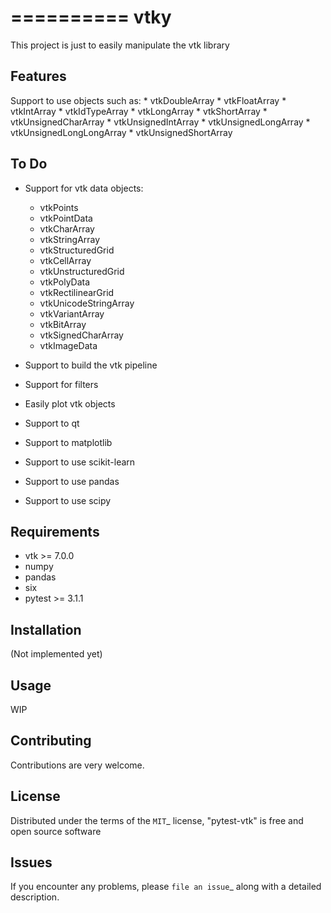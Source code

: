 ==========
vtky
==========

This project is just to easily manipulate the vtk library


Features
--------

Support to use objects such as:
    * vtkDoubleArray
    * vtkFloatArray
    * vtkIntArray
    * vtkIdTypeArray
    * vtkLongArray
    * vtkShortArray
    * vtkUnsignedCharArray
    * vtkUnsignedIntArray
    * vtkUnsignedLongArray
    * vtkUnsignedLongLongArray
    * vtkUnsignedShortArray


To Do
-----
* Support for vtk data objects:
    * vtkPoints
    * vtkPointData
    * vtkCharArray
    * vtkStringArray
    * vtkStructuredGrid
    * vtkCellArray
    * vtkUnstructuredGrid
    * vtkPolyData
    * vtkRectilinearGrid
    * vtkUnicodeStringArray
    * vtkVariantArray
    * vtkBitArray
    * vtkSignedCharArray
    * vtkImageData

* Support to build the vtk pipeline
* Support for filters
* Easily plot vtk objects
* Support to qt
* Support to matplotlib
* Support to use scikit-learn
* Support to use pandas
* Support to use scipy


Requirements
------------

* vtk >= 7.0.0
* numpy
* pandas
* six
* pytest >= 3.1.1


Installation
------------
(Not implemented yet)


Usage
-----

WIP


Contributing
------------
Contributions are very welcome.


License
-------

Distributed under the terms of the `MIT`_ license, "pytest-vtk" is free and open source software


Issues
------

If you encounter any problems, please `file an issue`_ along with a detailed description.
